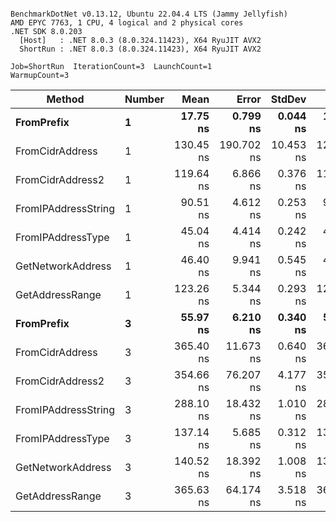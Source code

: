 ```

BenchmarkDotNet v0.13.12, Ubuntu 22.04.4 LTS (Jammy Jellyfish)
AMD EPYC 7763, 1 CPU, 4 logical and 2 physical cores
.NET SDK 8.0.203
  [Host]   : .NET 8.0.3 (8.0.324.11423), X64 RyuJIT AVX2
  ShortRun : .NET 8.0.3 (8.0.324.11423), X64 RyuJIT AVX2

Job=ShortRun  IterationCount=3  LaunchCount=1  
WarmupCount=3  

```
| Method              | Number | Mean      | Error      | StdDev    | Min       | Max       | Gen0   | Allocated |
|-------------------- |------- |----------:|-----------:|----------:|----------:|----------:|-------:|----------:|
| **FromPrefix**          | **1**      |  **17.75 ns** |   **0.799 ns** |  **0.044 ns** |  **17.71 ns** |  **17.80 ns** | **0.0007** |      **56 B** |
| FromCidrAddress     | 1      | 130.45 ns | 190.702 ns | 10.453 ns | 123.90 ns | 142.51 ns | 0.0012 |     112 B |
| FromCidrAddress2    | 1      | 119.64 ns |   6.866 ns |  0.376 ns | 119.25 ns | 119.99 ns | 0.0012 |     112 B |
| FromIPAddressString | 1      |  90.51 ns |   4.612 ns |  0.253 ns |  90.35 ns |  90.80 ns | 0.0006 |      56 B |
| FromIPAddressType   | 1      |  45.04 ns |   4.414 ns |  0.242 ns |  44.82 ns |  45.30 ns | 0.0010 |      88 B |
| GetNetworkAddress   | 1      |  46.40 ns |   9.941 ns |  0.545 ns |  45.98 ns |  47.02 ns | 0.0007 |      56 B |
| GetAddressRange     | 1      | 123.26 ns |   5.344 ns |  0.293 ns | 122.93 ns | 123.47 ns | 0.0019 |     168 B |
| **FromPrefix**          | **3**      |  **55.97 ns** |   **6.210 ns** |  **0.340 ns** |  **55.58 ns** |  **56.21 ns** | **0.0020** |     **168 B** |
| FromCidrAddress     | 3      | 365.40 ns |  11.673 ns |  0.640 ns | 364.71 ns | 365.96 ns | 0.0038 |     336 B |
| FromCidrAddress2    | 3      | 354.66 ns |  76.207 ns |  4.177 ns | 351.40 ns | 359.37 ns | 0.0038 |     336 B |
| FromIPAddressString | 3      | 288.10 ns |  18.432 ns |  1.010 ns | 286.94 ns | 288.83 ns | 0.0019 |     168 B |
| FromIPAddressType   | 3      | 137.14 ns |   5.685 ns |  0.312 ns | 136.84 ns | 137.46 ns | 0.0031 |     264 B |
| GetNetworkAddress   | 3      | 140.52 ns |  18.392 ns |  1.008 ns | 139.37 ns | 141.21 ns | 0.0019 |     168 B |
| GetAddressRange     | 3      | 365.63 ns |  64.174 ns |  3.518 ns | 363.36 ns | 369.68 ns | 0.0057 |     504 B |

